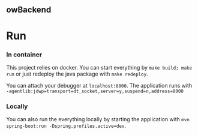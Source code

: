 ## owBackend

# Run
### In container
This project relies on docker. You can start everything by `make build; make run` or just redeploy the java package with `make redeploy`.

You can attach your debugger at `localhost:8000`. The application runs with  
`-agentlib:jdwp=transport=dt_socket,server=y,suspend=n,address=8000`

### Locally
You can also run the everything locally by starting the application with `mvn spring-boot:run -Dspring.profiles.active=dev`. 
